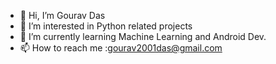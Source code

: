 - 👋 Hi, I’m Gourav Das
- 👀 I’m interested in Python related projects
- 🌱 I’m currently learning Machine Learning and Android Dev.
- 📫 How to reach me :gourav2001das@gmail.com

<!---
gouravcyber/gouravcyber is a ✨ special ✨ repository because its `README.md` (this file) appears on your GitHub profile.
You can click the Preview link to take a look at your changes.
--->
